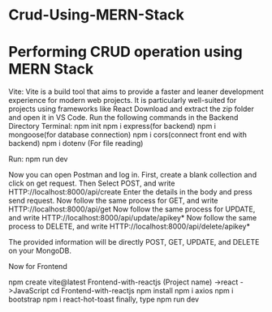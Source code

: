 # Crud-Using-MERN-Stack
# Performing CRUD operation using MERN Stack
Vite: Vite is a build tool that aims to provide a faster and leaner development experience for modern web projects. It is particularly well-suited for projects using frameworks like React
Download and extract the zip folder and open it in VS Code.
Run the following commands in the Backend Directory Terminal:
npm init
npm i express(for backend)
npm i mongoose(for database connection)
npm i cors(connect front end with backend)
npm i dotenv (For file reading)

Run:
npm run dev

Now you can open Postman and log in.
First, create a blank collection and click on get request.
Then Select POST, and write HTTP://localhost:8000/api/create 
Enter the details in the body and press send request.
Now follow the same process for GET, and write HTTP://localhost:8000/api/get
Now follow the same process for UPDATE, and write HTTP://localhost:8000/api/update/apikey*
Now follow the same process to DELETE, and write HTTP://localhost:8000/api/delete/apikey*

The provided information will be directly POST, GET, UPDATE, and DELETE on your MongoDB.



Now for Frontend

npm create vite@latest
Frontend-with-reactjs (Project name)
->react
->JavaScript
cd Frontend-with-reactjs
npm install
npm i axios
npm i bootstrap
npm i react-hot-toast
finally, type npm run dev

